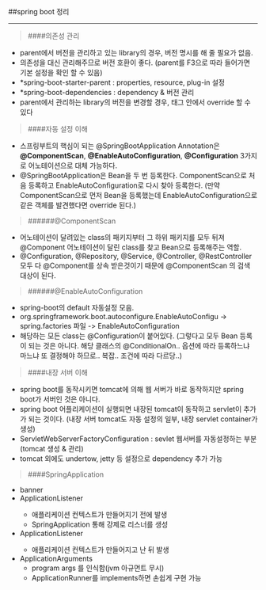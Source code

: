 ##spring boot 정리

----

>####의존성 관리
 - parent에서 버전을 관리하고 있는 library의 경우, <dependencies> 버전 명시를 해 줄 필요가 없음.
 - 의존성을 대신 관리해주므로 버전 호환이 좋다. (parent를 F3으로 따라 들어가면 기본 설정을 확인 할 수 있음)
 - *spring-boot-starter-parent : properties, resource, plug-in 설정
 - *spring-boot-dependencies : dependency & 버전 관리
 - parent에서 관리하는 library의 버전을 변경할 경우, <properties> 태그 안에서 override 할 수 있다
 
>####자동 설정 이해
 - 스프링부트의 핵심이 되는 @SpringBootApplication Annotation은 
    **@ComponentScan**, **@EnableAutoConfiguration**, **@Configuration** 3가지로 어노테이션으로 대체 가능하다.
 - @SpringBootApplication은 Bean을 두 번 등록한다. ComponentScan으로 처음 등록하고 EnableAutoConfiguration로 다시 찾아 등록한다.
    (만약 ComponentScan으로 먼저 Bean을 등록했는데 EnableAutoConfiguration으로 같은 객체를 발견했다면 override 된다.)
 
>######@ComponentScan 
 - 어노테이션이 달려있는 class의 패키지부터 그 하위 패키지를 모두 뒤져 @Component 어노테이션이 달린 class를 찾고 Bean으로 등록해주는 역할.
 - @Configuration, @Repository, @Service, @Controller, @RestController 모두 다 @Component를 상속 받은것이기 때문에 
@ComponentScan 의 검색 대상이 된다.

>######@EnableAutoConfiguration
 - spring-boot의 default 자동설정 모음.
 - org.springframework.boot.autoconfigure.EnableAutoConfigu -> spring.factories 파일 -> EnableAutoConfiguration 
 - 해당하는 모든 class는 @Configuration이 붙어있다. (그렇다고 모두 Bean 등록이 되는 것은 아니다. 해당 클래스의 @ConditionalOn.. 옵션에 따라 등록하느냐 마느냐 또 결정해야 하므로.. 복잡.. 조건에 따라 다르당..)
 
>####내장 서버 이해
 - spring boot를 동작시키면 tomcat에 의해 웹 서버가 바로 동작하지만 spring boot가 서버인 것은 아니다.
 - spring boot 어플리케이션이 실행되면 내장된 tomcat이 동작하고 servlet이 추가가 되는 것이다.
    (내장 서버 tomcat도 자동 설정의 일부, 내장 servlet container가 생성)
 - ServletWebServerFactoryConfiguration : sevlet 웹서버를 자동설정하는 부분 (tomcat 생성 & 관리)
 - tomcat 외에도 undertow, jetty 등 설정으로 dependency 추가 가능
 
>####SpringApplication
 - banner
 - ApplicationListener<ApplicationStartingEvent>
    * 애플리케이션 컨텍스트가 만들어지기 전에 발생
    * SpringApplication 통해 강제로 리스너를 생성
 - ApplicationListener<ApplicationStartedEvent>
    * 애플리케이션 컨텍스트가 만들어지고 난 뒤 발생
 - ApplicationArguments 
    * program args 를 인식함(jvm 아규먼트 무시)
    * ApplicationRunner를 implements하면 손쉽게 구현 가능
 